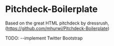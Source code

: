 Pitchdeck-Boilerplate
=====================

Based on the great HTML pitchdeck by dressrush, (https://github.com/mhurwi/Pitchdeck-Boilerplate)

TODO:
--implement Twitter Bootstrap
